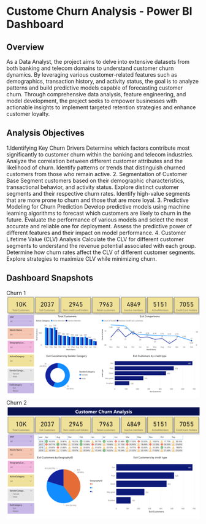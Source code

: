 # Custome Churn Analysis - Power BI Dashboard

## Overview
As a Data Analyst, the project aims to delve into extensive datasets from both banking and telecom domains to understand customer churn dynamics. By leveraging various customer-related features such as demographics, transaction history, and activity status, the goal is to analyze patterns and build predictive models capable of forecasting customer churn. Through comprehensive data analysis, feature engineering, and model development, the project seeks to empower businesses with actionable insights to implement targeted retention strategies and enhance customer loyalty.

## Analysis Objectives
1.Identifying Key Churn Drivers
Determine which factors contribute most significantly to customer churn within the banking and telecom industries. Analyze the correlation between different customer attributes and the likelihood of churn. Identify patterns or trends that distinguish churned customers from those who remain active.
2. Segmentation of Customer Base
Segment customers based on their demographic characteristics, transactional behavior, and activity status. Explore distinct customer segments and their respective churn rates. Identify high-value segments that are more prone to churn and those that are more loyal.
3. Predictive Modeling for Churn Prediction
Develop predictive models using machine learning algorithms to forecast which customers are likely to churn in the future. Evaluate the performance of various models and select the most accurate and reliable one for deployment. Assess the predictive power of different features and their impact on model performance.
4. Customer Lifetime Value (CLV) Analysis
Calculate the CLV for different customer segments to understand the revenue potential associated with each group. Determine how churn rates affect the CLV of different customer segments. Explore strategies to maximize CLV while minimizing churn.


## Dashboard Snapshots
Churn 1
![Dashboard Snapshot](Snapshot_Churn_1.png)
Churn 2
![Dashboard Snapshot](Snapshot_Churn_2.png)
